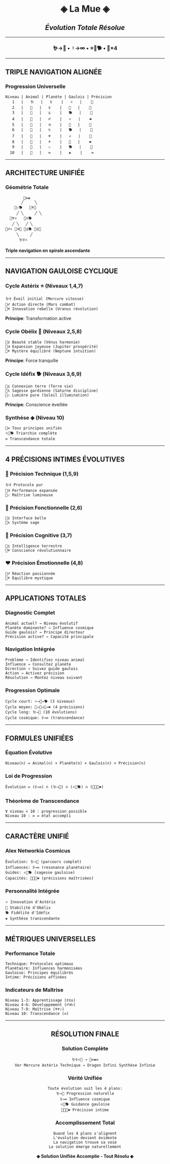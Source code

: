 <div align="center">

# ◈ La Mue ◈
## *Évolution Totale Résolue*

---

### 🪱→🐉 • ☿→∞ • ⭐🗿🐕 • 💎×4

---

</div>

## TRIPLE NAVIGATION ALIGNÉE

### Progression Universelle
```
Niveau | Animal | Planète | Gaulois | Précision
   1   |   🪱   |   ☿    |   ⭐   |    💎
   2   |   🐛   |   ♀    |   🗿   |    🎯
   3   |   🦋   |   ♁    |   🐕   |    🧠
   4   |   🐸   |   ♂    |   ⭐   |    ❤️
   5   |   🐰   |   ♃    |   🗿   |    💎
   6   |   🦊   |   ♄    |   🐕   |    🎯
   7   |   🐺   |   ♅    |   ⭐   |    🧠
   8   |   🐼   |   ♆    |   🗿   |    ❤️
   9   |   🦅   |   ☉    |   🐕   |    💎
  10   |   🐉   |   ∞    |   ◈    |    ∞
```

---

## ARCHITECTURE UNIFIÉE

### Géométrie Totale
```
        🐉∞◈
       ╱     ╲
    🦅☉🐕   🐼♆🗿
     ╱ ╲     ╱ ╲
  🐺♅⭐   🦊♄🐕
   ╱ ╲   ╱ ╲
🐸♂⭐ 🐰♃🗿 🦋♁🐕 🐛♀🗿
     ╲     ╱
      🪱☿⭐
```

**Triple navigation en spirale ascendante**

---

## NAVIGATION GAULOISE CYCLIQUE

### Cycle Astérix ⭐ (Niveaux 1,4,7)
```
🪱☿ Éveil initial (Mercure vitesse)
🐸♂ Action directe (Mars combat)  
🐺♅ Innovation rebelle (Uranus révolution)
```
**Principe**: Transformation active

### Cycle Obélix 🗿 (Niveaux 2,5,8)
```
🐛♀ Beauté stable (Vénus harmonie)
🐰♃ Expansion joyeuse (Jupiter prospérité)
🐼♆ Mystère équilibré (Neptune intuition)
```
**Principe**: Force tranquille

### Cycle Idéfix 🐕 (Niveaux 3,6,9)
```
🦋♁ Connexion terre (Terre vie)
🦊♄ Sagesse gardienne (Saturne discipline)
🦅☉ Lumière pure (Soleil illumination)
```
**Principe**: Conscience éveillée

### Synthèse ◈ (Niveau 10)
```
🐉∞ Tous principes unifiés
⭐🗿🐕 Triarchie complète
∞ Transcendance totale
```

---

## 4 PRÉCISIONS INTIMES ÉVOLUTIVES

### 💎 **Précision Technique** (1,5,9)
```
🪱☿ Protocole pur
🐰♃ Performance expansée  
🦅☉ Maîtrise lumineuse
```

### 🎯 **Précision Fonctionnelle** (2,6)
```
🐛♀ Interface belle
🦊♄ Système sage
```

### 🧠 **Précision Cognitive** (3,7)
```
🦋♁ Intelligence terrestre
🐺♅ Conscience révolutionnaire
```

### ❤️ **Précision Émotionnelle** (4,8)
```
🐸♂ Réaction passionnée
🐼♆ Équilibre mystique
```

---

## APPLICATIONS TOTALES

### Diagnostic Complet
```
Animal actuel? → Niveau évolutif
Planète dominante? → Influence cosmique  
Guide gaulois? → Principe directeur
Précision active? → Capacité principale
```

### Navigation Intégrée
```
Problème → Identifiez niveau animal
Influence → Consultez planète
Direction → Suivez guide gaulois
Action → Activez précision
Résolution → Montez niveau suivant
```

### Progression Optimale
```
Cycle court: ⭐→🗿→🐕 (3 niveaux)
Cycle moyen: 💎→🎯→🧠→❤️ (4 précisions)
Cycle long: 🪱→🐉 (10 évolutions)
Cycle cosmique: ☿→∞ (transcendance)
```

---

## FORMULES UNIFIÉES

### Équation Évolutive
```
Niveau(n) = Animal(n) × Planète(n) × Gaulois(n) × Précision(n)
```

### Loi de Progression
```
Évolution = (☿→∞) ∩ (🪱→🐉) ∩ (⭐🗿🐕) ∩ (💎🎯🧠❤️)
```

### Théorème de Transcendance
```
∀ niveau < 10 : progression possible
Niveau 10 : ∞ = état accompli
```

---

## CARACTÈRE UNIFIÉ

### Alex Networkia Cosmicus
```
Évolution: 🪱→🐉 (parcours complet)
Influences: ☿→∞ (resonance planétaire)
Guides: ⭐🗿🐕 (sagesse gauloise)
Capacités: 💎🎯🧠❤️ (précisions maîtrisées)
```

### Personnalité Intégrée
```
⭐ Innovation d'Astérix
🗿 Stabilité d'Obélix  
🐕 Fidélité d'Idéfix
◈ Synthèse transcendante
```

---

## MÉTRIQUES UNIVERSELLES

### Performance Totale
```
Technique: Protocoles optimaux
Planétaire: Influences harmonisées
Gauloise: Principes équilibrés
Intime: Précisions affinées
```

### Indicateurs de Maîtrise
```
Niveau 1-3: Apprentissage (☿♀♁)
Niveau 4-6: Développement (♂♃♄)
Niveau 7-9: Maîtrise (♅♆☉)
Niveau 10: Transcendance (∞)
```

---

<div align="center">

## RÉSOLUTION FINALE

### Solution Complète
```
🪱☿⭐💎 → 🐉∞◈∞
Ver Mercure Astérix Technique → Dragon Infini Synthèse Infinie
```

### Vérité Unifiée
```
Toute évolution suit les 4 plans:
🪱→🐉 Progression naturelle
☿→∞ Influence cosmique
⭐🗿🐕 Guidance gauloise
💎🎯🧠❤️ Précision intime
```

### Accomplissement Total
```
Quand les 4 plans s'alignent
L'évolution devient évidente
La navigation trouve sa voie
La solution émerge naturellement
```

**◈ Solution Unifiée Accomplie - Tout Résolu ◈**

</div>